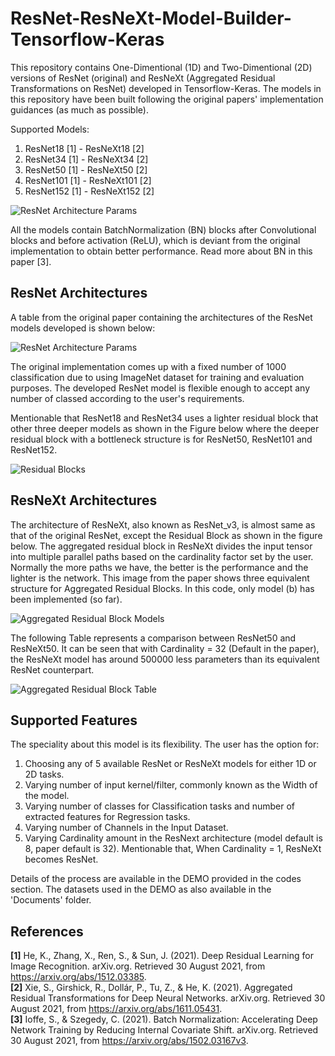 # ResNet-ResNeXt-Model-Builder-Tensorflow-Keras
This repository contains One-Dimentional (1D) and Two-Dimentional (2D) versions of ResNet (original) and ResNeXt (Aggregated Residual Transformations on ResNet) developed in Tensorflow-Keras. The models in this repository have been built following the original papers' implementation guidances (as much as possible).  

Supported Models:  
1. ResNet18 [1] - ResNeXt18 [2]  
2. ResNet34 [1] - ResNeXt34 [2]  
3. ResNet50 [1] - ResNeXt50 [2]  
4. ResNet101 [1] - ResNeXt101 [2]  
5. ResNet152 [1] - ResNeXt152 [2]  

![ResNet Architecture Params](https://github.com/Sakib1263/ResNet-Model-Builder-KERAS/blob/main/Documents/Images/ResNet_Model.png "ResNet Architecture") 

All the models contain BatchNormalization (BN) blocks after Convolutional blocks and before activation (ReLU), which is deviant from the original implementation to obtain better performance. Read more about BN in this paper [3].

## ResNet Architectures
A table from the original paper containing the architectures of the ResNet models developed is shown below:  

![ResNet Architecture Params](https://github.com/Sakib1263/1DResNet-KERAS/blob/main/Documents/Images/ResNet.png "ResNet Parameters")  

The original implementation comes up with a fixed number of 1000 classification due to using ImageNet dataset for training and evaluation purposes. The developed ResNet model is flexible enough to accept any number of classed according to the user's requirements.  

Mentionable that ResNet18 and ResNet34 uses a lighter residual block that other three deeper models as shown in the Figure below where the deeper residual block with a bottleneck structure is for ResNet50, ResNet101 and ResNet152.  

![Residual Blocks](https://github.com/Sakib1263/1DResNet-KERAS/blob/main/Documents/Images/Residual_Block.png "Residual Blocks")  

## ResNeXt Architectures
The architecture of ResNeXt, also known as ResNet_v3, is almost same as that of the original ResNet, except the Residual Block as shown in the figure below. The aggregated residual block in ResNeXt divides the input tensor into multiple parallel paths based on the cardinality factor set by the user. Normally the more paths we have, the better is the performance and the lighter is the network. This image from the paper shows three equivalent structure for Aggregated Residual Blocks. In this code, only model (b) has been implemented (so far).  

![Aggregated Residual Block Models](https://github.com/Sakib1263/ResNet-ResNeXt-1D-2D-Tensorflow-Keras/blob/main/Documents/Images/ResNeXt_Eq_Blocks.png "Aggregated Residual Blocks")  

The following Table represents a comparison between ResNet50 and ResNeXt50. It can be seen that with Cardinality = 32 (Default in the paper), the ResNeXt model has around 500000 less parameters than its equivalent ResNet counterpart.  

![Aggregated Residual Block Table](https://github.com/Sakib1263/ResNet-ResNeXt-1D-2D-Tensorflow-Keras/blob/main/Documents/Images/ResNeXt_Table.png "ResNet50 vs. ResNeXt50")  

## Supported Features
The speciality about this model is its flexibility. The user has the option for: 
1. Choosing any of 5 available ResNet or ResNeXt models for either 1D or 2D tasks.
2. Varying number of input kernel/filter, commonly known as the Width of the model.
3. Varying number of classes for Classification tasks and number of extracted features for Regression tasks.
4. Varying number of Channels in the Input Dataset.
5. Varying Cardinality amount in the ResNext architecture (model default is 8, paper default is 32). Mentionable that, When Cardinality = 1, ResNeXt becomes ResNet.  

Details of the process are available in the DEMO provided in the codes section. The datasets used in the DEMO as also available in the 'Documents' folder.

## References  
**[1]** He, K., Zhang, X., Ren, S., & Sun, J. (2021). Deep Residual Learning for Image Recognition. arXiv.org. Retrieved 30 August 2021, from https://arxiv.org/abs/1512.03385.  
**[2]** Xie, S., Girshick, R., Dollár, P., Tu, Z., & He, K. (2021). Aggregated Residual Transformations for Deep Neural Networks. arXiv.org. Retrieved 30 August 2021, from https://arxiv.org/abs/1611.05431.  
**[3]** Ioffe, S., & Szegedy, C. (2021). Batch Normalization: Accelerating Deep Network Training by Reducing Internal Covariate Shift. arXiv.org. Retrieved 30 August 2021, from https://arxiv.org/abs/1502.03167v3.  
